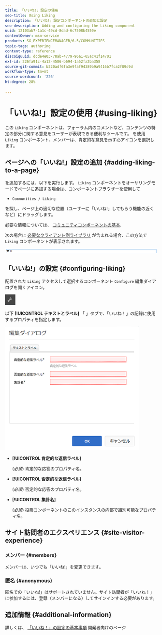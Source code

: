 ```yaml
---
title: 「いいね!」設定の使用
seo-title: Using Liking
description: 「いいね!」設定コンポーネントの追加と設定
seo-description: Adding and configuring the Liking component
uuid: 12103ab7-1a1c-49cd-8dad-6c7508b4550e
contentOwner: msm-service
products: SG_EXPERIENCEMANAGER/6.5/COMMUNITIES
topic-tags: authoring
content-type: reference
discoiquuid: dcde4e03-78ab-4779-96a1-05ac41f14701
exl-id: 226fa91c-4a12-4586-b694-1a52fa2ba358
source-git-commit: b220adf6fa3e9faf94389b9a9416b7fca2f89d9d
workflow-type: tm+mt
source-wordcount: '226'
ht-degree: 28%

---
```


# 「いいね!」設定の使用 {#using-liking}

この `Liking` コンポーネントは、フォーラム内のコメントなど、コンテンツの特定の部分に関する意見をユーザーが表現できる便利なツールです。 を使用 `Liking` コンポーネント、メンバーは、肯定的な意見を示す心アイコンを選択します。

## ページへの「いいね!」設定の追加 {#adding-liking-to-a-page}

を追加するには、以下を実行します。 `Liking` コンポーネントをオーサリングモードでページに追加する場合は、コンポーネントブラウザーを使用して

* `Communities / Liking`

を探し、ページ上の適切な位置（ユーザーに「いいね!」してもらう機能の近くなど）にドラッグします。

必要な情報については、 [コミュニティコンポーネントの基本](basics.md).

次の場合に [必要なクライアント側ライブラリ](essentials-liking.md#essentials-for-client-side) が含まれる場合、この方法で `Liking` コンポーネントが表示されます。

![liking-component](assets/liking-component.png)

## 「いいね!」の設定 {#configuring-liking}

配置された `Liking` アクセスして選択するコンポーネント `Configure` 編集ダイアログを開くアイコン。

![configure-new](assets/configure-new.png)

以下 **[!UICONTROL テキストとラベル]** 「 」タブで、「いいね！」の記録に使用するプロパティを指定します。

![configure-liking](assets/configure-liking.png)

* **[!UICONTROL 肯定的な返信ラベル]**

   (*必須*) 肯定的な応答のプロパティ名。

* **[!UICONTROL 否定的な返信ラベル]**

   (*必須*) 否定的な応答のプロパティ名。

* **[!UICONTROL 集計名]**

   (*必須*) 投票コンポーネントのこのインスタンスの内部で識別可能なプロパティ名。

## サイト訪問者のエクスペリエンス {#site-visitor-experience}

### メンバー {#members}

メンバーは、いつでも「いいね!」を変更できます。

### 匿名 {#anonymous}

匿名での「いいね!」はサポートされていません。サイト訪問者が「いいね！」に参加するには、登録（メンバーになる）してサインインする必要があります。

## 追加情報 {#additional-information}

詳しくは、 [「いいね！」の設定の基本事項](essentials-liking.md) 開発者向けのページ
